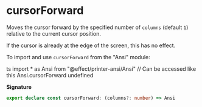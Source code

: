 # cursorForward

Moves the cursor forward by the specified number of `columns` (default `1`)
relative to the current cursor position.

If the cursor is already at the edge of the screen, this has no effect.

To import and use `cursorForward` from the "Ansi" module:

ts
import \* as Ansi from "@effect/printer-ansi/Ansi"
// Can be accessed like this
Ansi.cursorForward
undefined

**Signature**

```ts
export declare const cursorForward: (columns?: number) => Ansi
```
